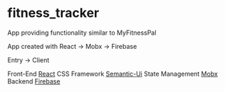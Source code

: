 # fitness_tracker
App providing functionality similar to MyFitnessPal

App created with React -> Mobx -> Firebase

Entry -> Client

Front-End [React](https://github.com/facebook/react) 
CSS Framework [Semantic-Ui](https://github.com/Semantic-Org/Semantic-UI-React)
State Management [Mobx](https://github.com/mobxjs/mobx)
Backend [Firebase](https://firebase.google.com/)


